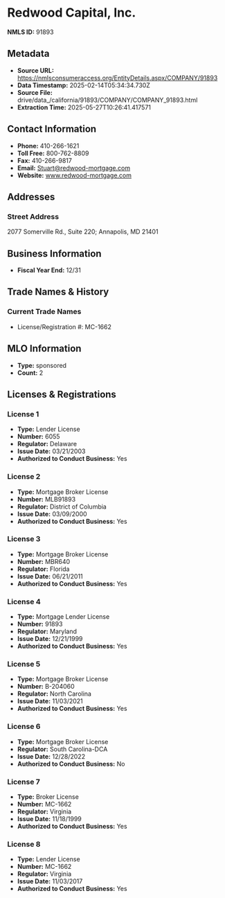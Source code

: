 # Redwood Capital, Inc.

**NMLS ID:** 91893

## Metadata
- **Source URL:** https://nmlsconsumeraccess.org/EntityDetails.aspx/COMPANY/91893
- **Data Timestamp:** 2025-02-14T05:34:34.730Z
- **Source File:** drive/data_/california/91893/COMPANY/COMPANY_91893.html
- **Extraction Time:** 2025-05-27T10:26:41.417571

## Contact Information
- **Phone:** 410-266-1621
- **Toll Free:** 800-762-8809
- **Fax:** 410-266-9817
- **Email:** Stuart@redwood-mortgage.com
- **Website:** www.redwood-mortgage.com

## Addresses
### Street Address
2077 Somerville Rd., Suite 220; Annapolis, MD 21401

## Business Information
- **Fiscal Year End:** 12/31

## Trade Names & History
### Current Trade Names
- License/Registration #: MC-1662

## MLO Information
- **Type:** sponsored
- **Count:** 2

## Licenses & Registrations

### License 1
- **Type:** Lender License
- **Number:** 6055
- **Regulator:** Delaware
- **Issue Date:** 03/21/2003
- **Authorized to Conduct Business:** Yes

### License 2
- **Type:** Mortgage Broker License
- **Number:** MLB91893
- **Regulator:** District of Columbia
- **Issue Date:** 03/09/2000
- **Authorized to Conduct Business:** Yes

### License 3
- **Type:** Mortgage Broker License
- **Number:** MBR640
- **Regulator:** Florida
- **Issue Date:** 06/21/2011
- **Authorized to Conduct Business:** Yes

### License 4
- **Type:** Mortgage Lender License
- **Number:** 91893
- **Regulator:** Maryland
- **Issue Date:** 12/21/1999
- **Authorized to Conduct Business:** Yes

### License 5
- **Type:** Mortgage Broker License
- **Number:** B-204060
- **Regulator:** North Carolina
- **Issue Date:** 11/03/2021
- **Authorized to Conduct Business:** Yes

### License 6
- **Type:** Mortgage Broker License
- **Regulator:** South Carolina-DCA
- **Issue Date:** 12/28/2022
- **Authorized to Conduct Business:** No

### License 7
- **Type:** Broker License
- **Number:** MC-1662
- **Regulator:** Virginia
- **Issue Date:** 11/18/1999
- **Authorized to Conduct Business:** Yes

### License 8
- **Type:** Lender License
- **Number:** MC-1662
- **Regulator:** Virginia
- **Issue Date:** 11/03/2017
- **Authorized to Conduct Business:** Yes
